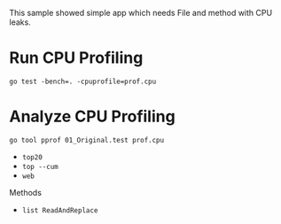 This sample showed simple app which needs File and method with CPU leaks.

# Run CPU Profiling

```Shell
go test -bench=. -cpuprofile=prof.cpu
```

# Analyze CPU Profiling

```Shell
go tool pprof 01_Original.test prof.cpu
```

- `top20`
- `top --cum`
- `web`

Methods 

- `list ReadAndReplace`